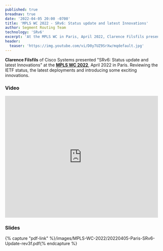 ```yaml
---
published: true
breadnav: true
date: '2022-04-05 20:00 -0700'
title: 'MPLS WC 2022 - SRv6: Status update and latest Innovations'
author: Segment Routing Team
technology: 'SRv6'
excerpt: 'At the MPLS WC in Paris, April 2022, Clarence Filsfils presented "SRv6: Status update and latest Innovations".Reviewing the IETF status, the latest deployments and introducing some exciting innovations.'
header:
  teaser: 'https://img.youtube.com/vi/D0y7UZ9SrXw/mqdefault.jpg'
---
```


**Clarence Filsfils** of Cisco Systems presented "SRv6: Status update and latest Innovations" at the [**MPLS WC 2022**](<https://www.uppersideconferences.com/mpls-sdn-nfv/mplswc_2022_agenda_day_1.html>), April 2022 in Paris.
Reviewing the IETF status, the latest deployments and introducing some exciting innovations.


### Video

<iframe width="100%" height="400px" src="https://www.youtube.com/embed/D0y7UZ9SrXw" frameborder="0" allowfullscreen></iframe>

### Slides

{% capture "pdf-link" %}/images/MPLS-WC-2022/20220405-Paris-SRv6-Update-rev3f.pdf{% endcapture %}
<script src="{{ 'assets/js/pdfobject.min.js' | relative_url }}"></script>
<div class="fitvidsignore" id="pdf"></div>
<script>PDFObject.embed(" {{ pdf-link | relative_url }} ", "#pdf", {height: "21.5em", width: "31.3em"});</script>

